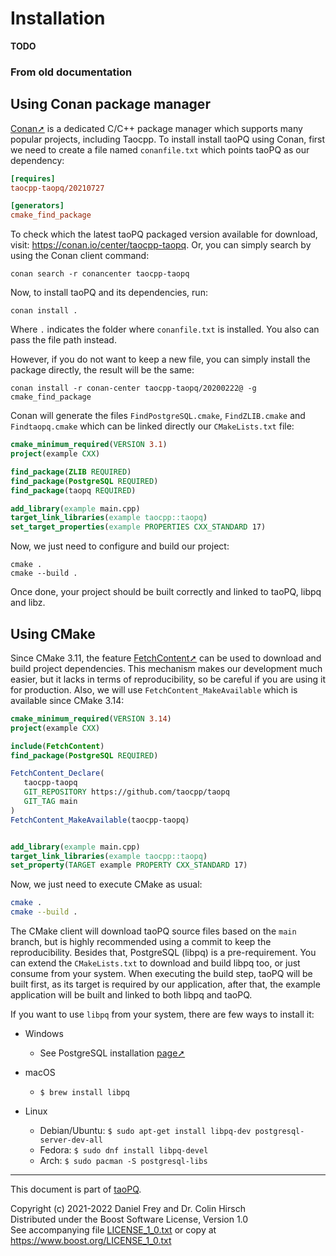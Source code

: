 # Installation

**TODO**

### From old documentation

## Using Conan package manager

[Conan➚](https://conan.io) is a dedicated C/C++ package manager which supports many popular projects, including Taocpp.
To install install taoPQ using Conan, first we need to create a file named ``conanfile.txt`` which points taoPQ as our dependency:

```ini
[requires]
taocpp-taopq/20210727

[generators]
cmake_find_package
```

To check which the latest taoPQ packaged version available for download, visit: https://conan.io/center/taocpp-taopq.
Or, you can simply search by using the Conan client command:

    conan search -r conancenter taocpp-taopq

Now, to install taoPQ and its dependencies, run:

    conan install .

Where `.` indicates the folder where `conanfile.txt` is installed. You also can pass the file path instead.

However, if you do not want to keep a new file, you can simply install the package directly, the result will be the same:

    conan install -r conan-center taocpp-taopq/20200222@ -g cmake_find_package

Conan will generate the files `FindPostgreSQL.cmake`, `FindZLIB.cmake` and `Findtaopq.cmake` which can be linked directly our `CMakeLists.txt` file:


```cmake
cmake_minimum_required(VERSION 3.1)
project(example CXX)

find_package(ZLIB REQUIRED)
find_package(PostgreSQL REQUIRED)
find_package(taopq REQUIRED)

add_library(example main.cpp)
target_link_libraries(example taocpp::taopq)
set_target_properties(example PROPERTIES CXX_STANDARD 17)
```

Now, we just need to configure and build our project:

    cmake .
    cmake --build .

Once done, your project should be built correctly and linked to taoPQ, libpq and libz.


## Using CMake

Since CMake 3.11, the feature [FetchContent➚](https://cmake.org/cmake/help/latest/module/FetchContent.html) can be used to download and build project dependencies.
This mechanism makes our development much easier, but it lacks in terms of reproducibility, so be careful if you are using it for production. Also, we will use `FetchContent_MakeAvailable` which is available since CMake 3.14:

```cmake
cmake_minimum_required(VERSION 3.14)
project(example CXX)

include(FetchContent)
find_package(PostgreSQL REQUIRED)

FetchContent_Declare(
   taocpp-taopq
   GIT_REPOSITORY https://github.com/taocpp/taopq
   GIT_TAG main
)
FetchContent_MakeAvailable(taocpp-taopq)


add_library(example main.cpp)
target_link_libraries(example taocpp::taopq)
set_property(TARGET example PROPERTY CXX_STANDARD 17)
```

Now, we just need to execute CMake as usual:

```sh
cmake .
cmake --build .
```

The CMake client will download taoPQ source files based on the `main` branch, but is highly recommended using a commit to keep the reproducibility.
Besides that, PostgreSQL (libpq) is a pre-requirement. You can extend the `CMakeLists.txt` to download and build libpq too, or just consume from your system.
When executing the build step, taoPQ will be built first, as its target is required by our application, after that, the example application will be built and linked to both libpq and taoPQ.

If you want to use `libpq` from your system, there are few ways to install it:

* Windows
   * See PostgreSQL installation [page➚](https://www.postgresql.org/docs/current/install-win32.html)

* macOS
   * `$ brew install libpq`

* Linux
    * Debian/Ubuntu: `$ sudo apt-get install libpq-dev postgresql-server-dev-all`
    * Fedora: `$ sudo dnf install libpq-devel`
    * Arch: `$ sudo pacman -S postgresql-libs`

---

This document is part of [taoPQ](https://github.com/taocpp/taopq).

Copyright (c) 2021-2022 Daniel Frey and Dr. Colin Hirsch<br>
Distributed under the Boost Software License, Version 1.0<br>
See accompanying file [LICENSE_1_0.txt](../LICENSE_1_0.txt) or copy at https://www.boost.org/LICENSE_1_0.txt
